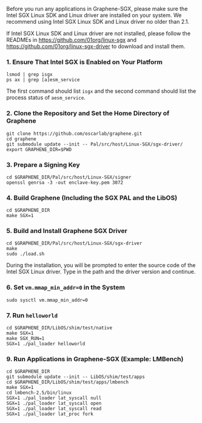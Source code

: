 Before you run any applications in Graphene-SGX, please make sure the Intel SGX Linux SDK and Linux
driver are installed on your system. We recommend using Intel SGX Linux SDK and Linux driver no
older than 2.1.

If Intel SGX Linux SDK and Linux driver are not installed, please follow the READMEs in
<https://github.com/01org/linux-sgx> and <https://github.com/01org/linux-sgx-driver> to download and
install them.

### 1. Ensure That Intel SGX is Enabled on Your Platform

    lsmod | grep isgx
    ps ax | grep [a]esm_service

The first command should list `isgx` and the second command should list the process status of
`aesm_service`.

### 2. Clone the Repository and Set the Home Directory of Graphene

    git clone https://github.com/oscarlab/graphene.git
    cd graphene
    git submodule update --init -- Pal/src/host/Linux-SGX/sgx-driver/
    export GRAPHENE_DIR=$PWD

### 3. Prepare a Signing Key

    cd $GRAPHENE_DIR/Pal/src/host/Linux-SGX/signer
    openssl genrsa -3 -out enclave-key.pem 3072

### 4. Build Graphene (Including the SGX PAL and the LibOS)

    cd $GRAPHENE_DIR
    make SGX=1

### 5. Build and Install Graphene SGX Driver

    cd $GRAPHENE_DIR/Pal/src/host/Linux-SGX/sgx-driver
    make
    sudo ./load.sh

During the installation, you will be prompted to enter the source code of the Intel SGX Linux driver. Type in the path and the driver version and continue.

### 6. Set `vm.mmap_min_addr=0` in the System

    sudo sysctl vm.mmap_min_addr=0

### 7. Run `helloworld`

    cd $GRAPHENE_DIR/LibOS/shim/test/native
    make SGX=1
    make SGX_RUN=1
    SGX=1 ./pal_loader helloworld

### 9. Run Applications in Graphene-SGX (Example: LMBench)

    cd $GRAPHENE_DIR
    git submodule update --init -- LibOS/shim/test/apps
    cd $GRAPHENE_DIR/LibOS/shim/test/apps/lmbench
    make SGX=1
    cd lmbench-2.5/bin/linux
    SGX=1 ./pal_loader lat_syscall null
    SGX=1 ./pal_loader lat_syscall open
    SGX=1 ./pal_loader lat_syscall read
    SGX=1 ./pal_loader lat_proc fork


